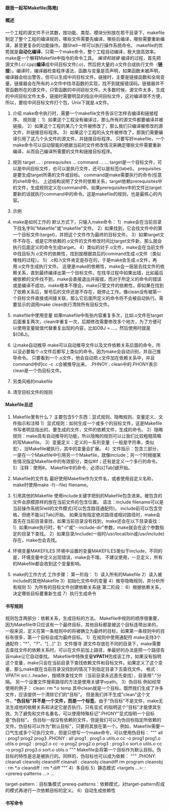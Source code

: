 #### 跟我一起写Makefile(陈皓)
#### 概述
一个工程的源文件不计其数，按功能、类型、模块分别放在若干目录下，makefile制定了整个工程的编译规则，哪些文件需要先编译，哪些后编译，哪些需要重新编译，甚至更复杂的功能操作。跟Shell一样可以执行操作系统命令。
makefile的优势就是**自动化编译**，只需一个make命令，整个工程自动编译，极大提高效率。
make是一个解释Makefile中指令的命令工具。
*编译和链接*
编译的过程，首先把源文件(.c/.cpp)**编译**成中间目标文件(.o)，然后把大量的.o文件合成执行文件（**链接**）。编译时，编译器检查程序语法，函数与变量是否声明，如果函数未被声明，编译器会给出警告，但可以生成中间目标文件。链接时，主要是链接函数和全局变量，链接器会在所有的.o文件中找寻函数的实现，找不到就报错误码。链接器并不管函数所在的源文件，只管函数的中间目标文件。大多数时候，源文件太多，生成的中间目标文件太多，链接时需要明显的指出中间目标文件，这对编译很不方便，所以，要给中间目标文件打个包，Unix下就是.a文件。

1. 介绍
make命令执行时，需要一个makefile文件告诉它怎样去编译和链接程序。
规则是：
1）如果这个工程没有编译过，那么所有的源文件都要编译并被链接。
2）如果这个工程的某几个文件被修改了，那么我们只编译被修改的源文件，并链接目标程序。
3）如果这个工程的头文件被修改了，那我们需要编译引用了这几个头文件的源文件，并链接目标程序。
只要写好makefile，一个make命令可以自动智能的根据当前的文件修改情况来确定哪些文件需要重新编译，从而自己编译所需要的文件和链接目标程序。

2. 规则
target ... : prerequisites ...
	command
	...
	...
target是一个目标文件，可以是中间目标文件，也可以是执行文件，还可以是标签(label)。
prequisites是要生成target所需的文件或目标。
command是make需要执行的命令(任意的shell命令)。
上述结构说明了文件的依赖关系，target依赖prerequisites中的文件，生成规则定义在command中。如果prerequisites中的文件比target要新的话就执行command中的命令。这是makefile的规则，也是最核心的内容。

3. 示例
4. make是如何工作的
默认方式下，只输入make命令：
1）make会在当前目录下找名字叫"Makefile"或"makefile"文件。
2）如果找到，它会找文件中的第一个目标文件(target)，并把这个文件作为最终的目标文件。
3）如果target文件不存在，或是它所依赖的.o文件的文件修改时间比target文件新，那么就会执行后面定义的命令生成target。
4）类似的对于.o文件，make会在当前文件中找目标为.o文件的依赖性，找到就根据其后的command生成.o文件（类似堆栈的过程）。
5）.c和.h文件肯定是存在的，于是make会生成.o文件，再用.o文件生成执行文件。
这便是make的依赖性，make会一层层去找文件的依赖关系，直到最终编译出第一个目标文件。在找寻过程中如果出错，比如最后被依赖的文件找不到，make会直接退出并报错，而对于所定义的命令的错误或是编译不成功，make根本不理会。make只管文件的依赖性，即如果在找到了依赖关系后，冒号后的文件还是不存在，就停止工作。像clean没有被第一个目标文件直接或间接关联，那么它后面所定义的命令将不会被自动执行。需要显示的调用make clean执行清除所有目标文件。

5. makefile中使用变量
如果makefile中有些内容重复多次，比如.o文件在target后面重复两次，clean中重复一次，后期修改需要修改多个地方，为了方便可以使用变量赋值代替重复出现的内容，比如OBJ = ...，然后使用时就是$(OBJ)。

6. 让make自动推导
make可以自动推导文件以及文件依赖关系后面的命令，所以没必要每个.o文件后都写上类似的命令。因为make会自动识别，并自己推导命令。
只要看到一个.o文件，他会自动把.c文件加在依赖关系中，并且command中的cc -c .c会被推导出来。
.PHNOY : clean中的.PHONY表示clean是一个伪目标文件。

7. 另类风格的makefile
8. 清空目标文件的规则


#### Makefile总述
1. Makefile里有什么？
主要包含5个东西：显式规则、隐晦规则、变量定义、文件指示和注释
1）显式规则：如何生成一个或多个的目标文件，这是Makefile书写者明显指出的，要生成的文件，文件的依赖文件，生成的命令。
2）隐晦规则：make具有自动推导的功能，所以隐晦的规则可以让我们比较粗糙简略的写Makefile。
3）变量定义：定义的一系列变量（一般是字符串，类似宏），当Makefile被执行，其中的变量会扩展。
4）文件指示：包含三部分，一是在一个Makefile中引用另一个Makefile，就像include；另一个时根据某些情况指定Makefile中的有效部分，类似#if；还有是定义一个多行的命令。
5）注释：使用#。
Makefile中的命令，必须以[Tab]键开始。

2. Makefile的文件名
最好使用Makefile作为文件名，或者使用自定义名称，make时使用make -f(--file) filename。

3. 引用其他的Makefile
使用include关键字把别的Makefile包含进来。被包含的文件会原模原样的放在当前文件的包含位置。
语法：include <filename>
filename可以是当前操作系统Shell的文件模式(可以包含路径通配符)。
include前可以包含空格，但绝不能以[Tab]开始。
如果没有指定绝对路径或相对路径时，make会首先在当前目录查找，如果当前目录没有找到，make还会在以下目录查找：
1）如果make执行时，有"-I"或"--include-dir"参数，make就会在这个参数指定的目录下查找。
2）如果目录<prefix>/include(一般时/usr/local/bin或/usr/include)存在，make也会去找。

4. 环境变量MAKEFILES
环境中设置的变量MAKEFILES类似于include，不同的是，环境变量中定义出现错误，make会不理。
不建议使用，一旦定义，所有的Makefile都会收到这个变量影响。

5. make的工作方式
工作步骤：
第一阶段：
1）读入所有的Makefile
2）读入被include的其他Makefile
3）初始化文件中的变量
4）推导隐晦规则，并分析所有规则
5）为所有的目标文件创建依赖关系链
第二阶段：
6）根据依赖关系，决定哪些目标要重新生成
7）执行生成命令

#### 书写规则
规则包含两部分：依赖关系，生成目标的方法。
Makefile中规则的顺序很重要，因为Makefile中只应该有一个最终目标，其他目标都是被这个目标连带出来的，一般来说，定义在第一条规则中的将被确立为最终的目标，如果第一条规则中的目标有很多，第一个目标会成为最终目标。
1）在规则中使用通配符
make支持3个通配符："*"、"?"、"[...]"
2）文件搜寻
源文件存放在不同的目录下，make需要去查找文件的依赖关系时，可以在文件前加上路径，单最好的办法是把一个路径告诉make让它自动查找。
Makefile中特殊变量**VPATH**完成该工作，如果没有指明这个变量，make只会在当前目录下查找依赖文件和目标文件。如果定义了这个变量，那么make就在当前目录没找到的情况下到指定目录下去查找文件。
格式：VPATH src:/..header，按顺序查找文件（当前目录永远首先查找），目录用":"分隔。
另一个设置文件搜索路径的方法是使用关键字vpath。
3）伪目标
例如经常使用的例子：
clean:
	rm *.o temp
其中clean就是一个目标。既然我们生成了许多文件，应该提供一个清除它们的"目标"。
但是我们并不生成"clean"这个文件，**"伪目标"并不是一个文件，而是一个标签**。由于"伪目标"不是文件，make无法生成他的依赖关系和决定它是否执行。只有显式
的指明这个"目标"才能使其生效。为了避免和文件名重名，可以使用特殊标记".PHONY"显式指明一个目标是"伪目标"。
伪目标一般没有依赖的文件，但是我们可以为伪目标指定所依赖的文件。伪目标可以作为"默认目标"，只要将其放在第一个。例如，Makefile需要一口气生成多个可执行文件，但是只想写一个make命令，可以使用伪目标：
"""
all : prog1 prog2 prog3
    .PHONY : all
    prog1 : prog1.o utils.o
            cc -o prog1 prog1.o utils.o
    prog2 : prog2.o
            cc -o prog2 prog2.o
    prog3 : prog3.o sort.o utils.o
            cc -o prog3 prog3.o sort.o utils.o
"""
Makefile会将第一个目标作为默认目标。伪目标的特性是总是被执行的。同样的，伪目标也可以成为依赖：
"""
.PHONY: cleanall cleanobj cleandiff
cleanall : cleanobj cleandiff
            rm program
    cleanobj :
            rm *.o
    cleandiff :
            rm *.diff
"""
4）多目标
5）静态模式
 <targets ...>: <target-pattern>: <prereq-patterns ...>
            <commands>
			...

target-pattern：目标集模式
prereq-patterns：依赖模式，对target-pattern形成的模式再进行一次依赖目标的定义。
6）自动生成依赖性

#### 书写命令
